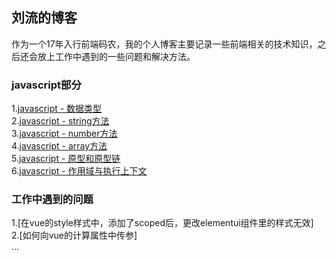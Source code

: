 ## 刘流的博客
作为一个17年入行前端码农，我的个人博客主要记录一些前端相关的技术知识，之后还会放上工作中遇到的一些问题和解决方法。
### javascript部分
1.[javascript - 数据类型](https://github.com/liuliu1995/blog/issues/1)<br>
2.[javascript - string方法](https://github.com/liuliu1995/blog/issues/2)<br>
3.[javascript - number方法](https://github.com/liuliu1995/blog/issues/3)<br>
4.[javascript - array方法](https://github.com/liuliu1995/blog/issues/4)<br>
5.[javascript - 原型和原型链](https://github.com/liuliu1995/blog/issues/5)<br>
6.[javascript - 作用域与执行上下文](https://github.com/liuliu1995/blog/issues/6)<br>
### 工作中遇到的问题
1.[在vue的style样式中，添加了scoped后，更改elementui组件里的样式无效]<br>
2.[如何向vue的计算属性中传参]<br>
...
